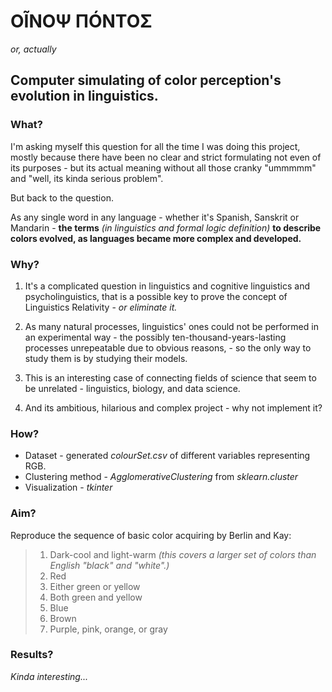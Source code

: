 ΟĨΝΟΨ ΠÓΝΤΟΣ
====================================================================

*or, actually*

Computer simulating of color perception's evolution in linguistics.
--------------------------------------------------------------------

### What?

I'm asking myself this question for all the time I was doing this project, mostly because there have been no 
clear and strict formulating not even of its purposes - but its actual meaning without all those cranky "ummmmm" and
"well, its kinda serious problem".

But back to the question.

As any single word in any language - whether it's Spanish, Sanskrit or Mandarin - **the terms** *(in linguistics and
formal logic definition)* **to describe colors evolved, as languages became more complex and developed.** 

### Why?

1. It's a complicated question in linguistics and cognitive linguistics and psycholinguistics, that is a possible key to
prove the concept of Linguistics Relativity - *or eliminate it.*

2. As many natural processes, linguistics' ones could not be performed in an experimental way - the possibly 
ten-thousand-years-lasting processes unrepeatable due to obvious reasons, - so the only way to study them is by studying their models.

3. This is an interesting case of connecting fields of science that seem to be unrelated - linguistics, biology, and data science.

4. And its ambitious, hilarious and complex project - why not implement it?

### How?

* Dataset - generated *colourSet.csv* of different variables representing RGB.
* Clustering method - *AgglomerativeClustering* from *sklearn.cluster*
* Visualization - *tkinter* 

### Aim?

Reproduce the sequence of basic color acquiring by Berlin and Kay:

>1. Dark-cool and light-warm *(this covers a larger set of colors than English "black" and "white".)*
>2. Red
>3. Either green or yellow
>4. Both green and yellow
>5. Blue
>6. Brown
>7. Purple, pink, orange, or gray

### Results?

*Kinda interesting...*
